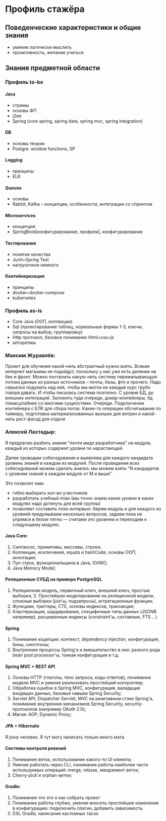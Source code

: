 # Профиль стажёра

## Поведенческие характеристики и общие знания

- умение логически мыслить
- проактивность, желание учиться

## Знания предметной области

### Профиль to-be

#### Java

- стримы
- основы ФП
- j2ee
- Spring (core spring, spring data, spring mvc, spring integration)


#### DB

- основы теории
- Postgre: window functions, SP

#### Logging

- принципы
- ELK

#### Queues

- основы
- Rabbit, Kafka – концепции, особенности, интеграции со спрингом

#### Microservices

- концепция
- SpringBoot[конфигурирование, профили], конфигурирование

#### Тестирование

- понятие качества
- Junit+Spring Test
- нагрузочное немного

#### Контейнеризация

- принципы
- docker+docker-compose
- kubernetes

### Профиль as-is

- Core Java (ООП, коллекции)
- Sql (проектирование таблиц, нормальные формы 1-3, ключи, запросы на выбор, группировку)
- Http протокол, базовое понимание Html+css+js
- алгоритмы

### Максим Журавлёв:

Проект для обучения какой-нить абстрактный нужно взять. Всякие интернет магазины не подойдут, поскольку у нас уже есть деление на бек и фронт. Можно построить какую-нить систему перемалывающую потоки данных из разных источников – почты, базы, фтп и прочего. Надо серьезно подумать над ней, чтобы мы могли ее каждый курс грубо говоря давать. 
И чтобы писалась система поэтапно. С уровня БД, до внешних интеграций. Заложить туда очереди, докер-контейнеры, бд помасштабнее со многими сущностями. Очереди. Подключение контейнера с ЕЛК для сбора логов. Какие-то операции обсчитывания по таймеру, подготовка материализованных вьюшек для витрин и какой-нить рест-фасад для отдачи

### Алексей Лахтадыр:

Я предлагаю разбить знания "почти мидл разработчика" на модули, каждый из которых содержит уровни по нарастающей.

Далее проводим собеседования и выявляем для каждого кандидата уровень знаний в каждом из модулей. После проведения всех собеседований можем сделать анализ: мы можем взять "N кандидатов с уровнем знаний в каждом модуле от M и выше”.

Это позволит нам:
- гибко выбирать кол-во участников
- разработать учебный план (мы точно знаем какие уровни в каких модулях надо дотянуть для всей группы)
- позволяет составить план интервью: берем модуль и для каждого из уровней придумываем несколько вопросов, задаем пока не упремся в белое пятно — считаем это уровнем и переходим к следующему модулю.

#### Java Core:
1. Синтаксис, примитивы, массивы, строки;
2. Коллекции, исключения, equals и hashCode, основы ООП, аннотации;
3. Пул строк, функциональщина в Java, IO/NIO;
4. Java Memory Model;

#### Реляционные СУБД на примере PostgreSQL
1. Реляционная модель, первичный ключ, внешний ключ, простые выборки; 2. Простейшее моделирование на реляционной модели, сложные выборки (join'ы, подзапросы), аггрегационные функции;
3. Функциии, триггеры, CTE, основы индексов, транзакции;
4. Кластеризация, шардирование, специфичные типы данных (JSONB например), расширенные индексы (constraint'ы, составные, FTS ...)

#### Spring
1. Понимание коцепции: контекст, dependency injection, конфигурация, бины, синглтоны;
2. Внутренние процессы Spring'а и вмешательство в них: разного рода bean post processor'ы, тонкая конфигурация и т.д.

#### Spring MVC + REST API
1. Основы HTTP (глаголы, тело запроса, коды ответов), понимание модели MVC и умение реализовать простейший контроллер;
2. Обработка ошибок в Spring MVC, конфигурация, валидация входящих данных, базовые навыки Spring Security;
3. Servlet API, Dispatcher Servlet, MVC на реактивном стэке Spring'а, понимание внутренних механизмов Spring Security, security-протоколов (например OAuth 2.0);
4. Магия: AOP, Dynamic Proxy;

#### JPA + Hibernate
Я jooq-человек. Я тут могу написать только много мата.

#### Системы контроля ревизий
1. Понимание веток, использование какого-то UI клиента;
2. Умение работать через CLI, понимание работы наиболее часто используемых операций: merge, rebase, менджмент веток;
3. Cherry-pick'и orphan-ветки;

#### Gradle:
1. Понимание что это и как собрать проект
2. Понимание работы глубже, умение вносить простейшие изменения в конфигурацию: подключить плагин, добавить зависимость
3. DSL Gradle, написание кастомных тасок



